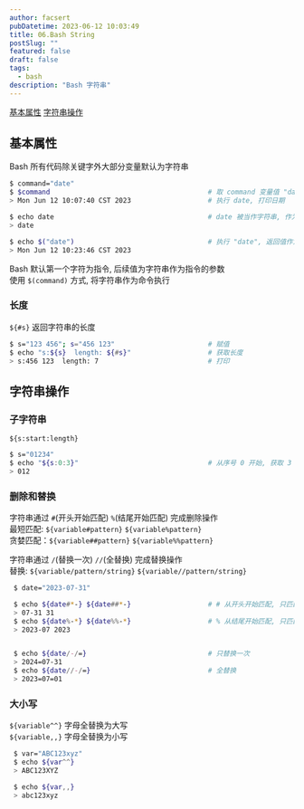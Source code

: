 ```yaml
---
author: facsert
pubDatetime: 2023-06-12 10:03:49
title: 06.Bash String
postSlug: ""
featured: false
draft: false
tags:
  - bash
description: "Bash 字符串"
---
```


<!--
 * @Author       : facsert
 * @Date         : 2023-06-12 10:03:49
 * @LastEditTime : 2023-10-08 21:47:44
 * @Description  : edit description
-->

[基本属性](#基本属性)
[字符串操作](#字符串操作)

## 基本属性

Bash 所有代码除关键字外大部分变量默认为字符串

```bash
$ command="date"
$ $command                                       # 取 command 变量值 "date", "date" 作为命令执行
> Mon Jun 12 10:07:40 CST 2023                   # 执行 date, 打印日期

$ echo date                                      # date 被当作字符串, 作为 echo 的参数
> date

$ echo $("date")                                 # 执行 "date", 返回值作为 echo 的参数
> Mon Jun 12 10:23:46 CST 2023
```

Bash 默认第一个字符为指令, 后续值为字符串作为指令的参数  
使用 `$(command)` 方式, 将字符串作为命令执行

### 长度

`${#s}` 返回字符串的长度

```bash
$ s="123 456"; s="456 123"                       # 赋值
$ echo "s:${s}  length: ${#s}"                   # 获取长度
> s:456 123  length: 7                           # 打印
```

## 字符串操作

### 子字符串

`${s:start:length}`

```bash
$ s="01234"
$ echo "${s:0:3}"                                # 从序号 0 开始, 获取 3 个长度
> 012
```

### 删除和替换

字符串通过 `#`(开头开始匹配) `%`(结尾开始匹配) 完成删除操作  
最短匹配: `${variable#pattern}` `${variable%pattern}`  
贪婪匹配：`${variable##pattern}` `${variable%%pattern}`

字符串通过 `/`(替换一次) `//`(全替换) 完成替换操作  
替换: `${variable/pattern/string}` `${variable//pattern/string}`

```bash
 $ date="2023-07-31"

 $ echo ${date#*-} ${date##*-}                   # # 从开头开始匹配, 只匹配最短内容 ## 贪婪匹配
 > 07-31 31
 $ echo ${date%-*} ${date%%-*}                   # % 从结尾开始匹配, 只匹配最短内容 %% 贪婪匹配
 > 2023-07 2023


 $ echo ${date/-/=}                              # 只替换一次
 > 2024=07-31
 $ echo ${date//-/=}                             # 全替换
 > 2023=07=01
```

### 大小写

`${variable^^}` 字母全替换为大写  
`${variable,,}` 字母全替换为小写

```bash
 $ var="ABC123xyz"
 $ echo ${var^^}
 > ABC123XYZ

 $ echo ${var,,}
 > abc123xyz
```
